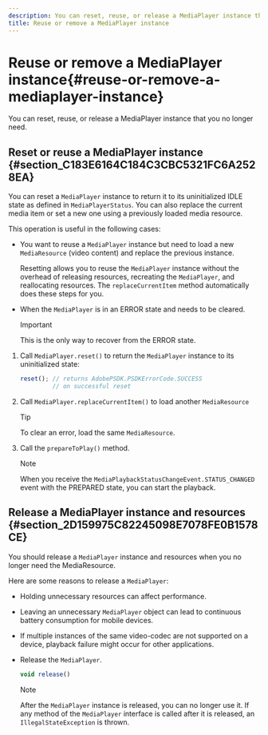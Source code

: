 ```yaml
---
description: You can reset, reuse, or release a MediaPlayer instance that you no longer need.
title: Reuse or remove a MediaPlayer instance
---
```


# Reuse or remove a MediaPlayer instance{#reuse-or-remove-a-mediaplayer-instance}

You can reset, reuse, or release a MediaPlayer instance that you no longer need.

## Reset or reuse a MediaPlayer instance {#section_C183E6164C184C3CBC5321FC6A2528EA}

You can reset a `MediaPlayer` instance to return it to its uninitialized IDLE state as defined in `MediaPlayerStatus`. You can also replace the current media item or set a new one using a previously loaded media resource.

This operation is useful in the following cases:

* You want to reuse a `MediaPlayer` instance but need to load a new `MediaResource` (video content) and replace the previous instance.

  Resetting allows you to reuse the `MediaPlayer` instance without the overhead of releasing resources, recreating the `MediaPlayer`, and reallocating resources. The `replaceCurrentItem` method automatically does these steps for you. 

* When the `MediaPlayer` is in an ERROR state and needs to be cleared. 

  >[!IMPORTANT]
  >
  >This is the only way to recover from the ERROR state.

1. Call `MediaPlayer.reset()` to return the `MediaPlayer` instance to its uninitialized state: 

   ```js
   reset(); // returns AdobePSDK.PSDKErrorCode.SUCCESS 
            // on successful reset
   ```

1. Call `MediaPlayer.replaceCurrentItem()` to load another `MediaResource` 

   >[!TIP]
   >
   >To clear an error, load the same `MediaResource`.

1. Call the `prepareToPlay()` method. 

   >[!NOTE]
   >
   >When you receive the `MediaPlaybackStatusChangeEvent.STATUS_CHANGED` event with the PREPARED state, you can start the playback.

## Release a MediaPlayer instance and resources {#section_2D159975C82245098E7078FE0B1578CE}

You should release a `MediaPlayer` instance and resources when you no longer need the MediaResource.

Here are some reasons to release a `MediaPlayer`:

* Holding unnecessary resources can affect performance. 
* Leaving an unnecessary `MediaPlayer` object can lead to continuous battery consumption for mobile devices. 
* If multiple instances of the same video-codec are not supported on a device, playback failure might occur for other applications.

* Release the `MediaPlayer`. 

  ```js
  void release()
  ```

  >[!NOTE]
  >
  >After the `MediaPlayer` instance is released, you can no longer use it. If any method of the `MediaPlayer` interface is called after it is released, an `IllegalStateException` is thrown.

